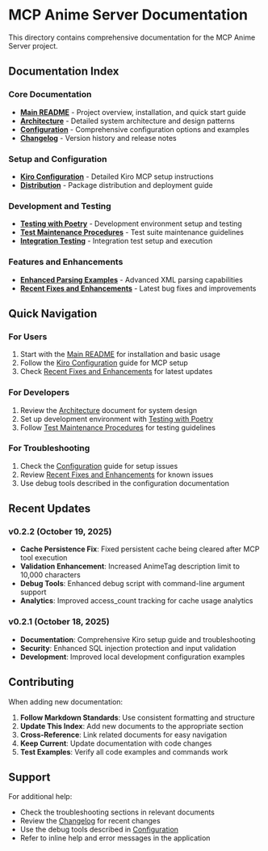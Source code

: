# MCP Anime Server Documentation

This directory contains comprehensive documentation for the MCP Anime Server project.

## Documentation Index

### Core Documentation
- **[Main README](../README.md)** - Project overview, installation, and quick start guide
- **[Architecture](../ARCHITECTURE.md)** - Detailed system architecture and design patterns
- **[Configuration](../CONFIGURATION.md)** - Comprehensive configuration options and examples
- **[Changelog](../CHANGELOG.md)** - Version history and release notes

### Setup and Configuration
- **[Kiro Configuration](kiro-configuration.md)** - Detailed Kiro MCP setup instructions
- **[Distribution](distribution.md)** - Package distribution and deployment guide

### Development and Testing
- **[Testing with Poetry](testing-with-poetry.md)** - Development environment setup and testing
- **[Test Maintenance Procedures](test-maintenance-procedures.md)** - Test suite maintenance guidelines
- **[Integration Testing](integration_testing.md)** - Integration test setup and execution

### Features and Enhancements
- **[Enhanced Parsing Examples](enhanced_parsing_examples.md)** - Advanced XML parsing capabilities
- **[Recent Fixes and Enhancements](recent-fixes-and-enhancements.md)** - Latest bug fixes and improvements

## Quick Navigation

### For Users
1. Start with the [Main README](../README.md) for installation and basic usage
2. Follow the [Kiro Configuration](kiro-configuration.md) guide for MCP setup
3. Check [Recent Fixes and Enhancements](recent-fixes-and-enhancements.md) for latest updates

### For Developers
1. Review the [Architecture](../ARCHITECTURE.md) document for system design
2. Set up development environment with [Testing with Poetry](testing-with-poetry.md)
3. Follow [Test Maintenance Procedures](test-maintenance-procedures.md) for testing guidelines

### For Troubleshooting
1. Check the [Configuration](../CONFIGURATION.md) guide for setup issues
2. Review [Recent Fixes and Enhancements](recent-fixes-and-enhancements.md) for known issues
3. Use debug tools described in the configuration documentation

## Recent Updates

### v0.2.2 (October 19, 2025)
- **Cache Persistence Fix**: Fixed persistent cache being cleared after MCP tool execution
- **Validation Enhancement**: Increased AnimeTag description limit to 10,000 characters
- **Debug Tools**: Enhanced debug script with command-line argument support
- **Analytics**: Improved access_count tracking for cache usage analytics

### v0.2.1 (October 18, 2025)
- **Documentation**: Comprehensive Kiro setup guide and troubleshooting
- **Security**: Enhanced SQL injection protection and input validation
- **Development**: Improved local development configuration examples

## Contributing

When adding new documentation:

1. **Follow Markdown Standards**: Use consistent formatting and structure
2. **Update This Index**: Add new documents to the appropriate section
3. **Cross-Reference**: Link related documents for easy navigation
4. **Keep Current**: Update documentation with code changes
5. **Test Examples**: Verify all code examples and commands work

## Support

For additional help:
- Check the troubleshooting sections in relevant documents
- Review the [Changelog](../CHANGELOG.md) for recent changes
- Use the debug tools described in [Configuration](../CONFIGURATION.md)
- Refer to inline help and error messages in the application